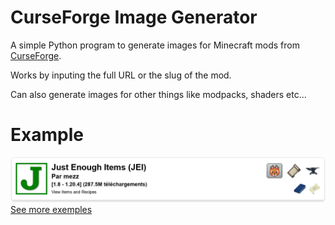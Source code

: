 # CurseForge Image Generator

A simple Python program to generate images for Minecraft mods from [CurseForge](https://www.curseforge.com/minecraft/mc-mods).

Works by inputing the full URL or the slug of the mod.

Can also generate images for other things like modpacks, shaders etc...

# Example

![Exemple Image](https://github.com/gregoryeple/CurseForgeImageGenerator/blob/main/examples/jei.png?raw=true)
[See more exemples](https://github.com/gregoryeple/CurseForgeImageGenerator/tree/main/examples)
